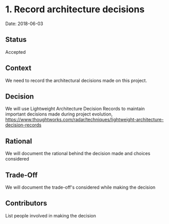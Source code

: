 # 1. Record architecture decisions

Date: 2018-06-03

## Status

Accepted

## Context

We need to record the architectural decisions made on this project.

## Decision

We will use Lightweight Architecture Decision Records to maintain important decisions made during project evolution, https://www.thoughtworks.com/radar/techniques/lightweight-architecture-decision-records

## Rational

We will document the rational behind the decision made and choices considered

## Trade-Off

We will document the trade-off's considered while making the decision

## Contributors

List people involved in making the decision
